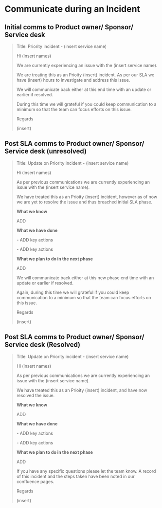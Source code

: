 # Communicate during an Incident

## Initial comms to Product owner/ Sponsor/ Service desk

> Title: Priority incident - (insert service name)
>
> Hi (insert names)
>
> We are currently experiencing an issue with the (insert service name).
>
> We are treating this as an Prioity (insert) incident. As per our SLA we have (insert) hours to investigate and address this issue.
>
> We will communicate back either at this end time with an update or earlier if resolved.
>
> During this time we will grateful if you could keep communication to a minimum so that the team can focus efforts on this issue.
>
> Regards
>
> (insert)

## Post SLA comms to Product owner/ Sponsor/ Service desk (unresolved)

> Title: Update on Priority incident - (insert service name)
>
> Hi (insert names)
>
> As per previous communications we are currently experiencing an issue with the (insert service name).
>
> We have treated this as an Prioity (insert) incident, however as of now we are yet to resolve the issue and thus breached initial SLA phase.
>
> **What we know**
>
> ADD
>
> **What we have done**
>
> \- ADD key actions
>
> \- ADD key actions
>
> **What we plan to do in the next phase**
>
> ADD
>
> We will communicate back either at this new phase end time with an update or earlier if resolved.
>
> Again, during this time we will grateful if you could keep communication to a minimum so that the team can focus efforts on this issue.
>
> Regards
>
> (insert)

## Post SLA comms to Product owner/ Sponsor/ Service desk (Resolved)

> Title: Update on Priority incident - (insert service name)
>
> Hi (insert names)
>
> As per previous communications we are currently experiencing an issue with the (insert service name).
>
> We have treated this as an Prioity (insert) incident, and have now resolved the issue.
>
> **What we know**
>
> ADD
>
> **What we have done**
>
> \- ADD key actions
>
> \- ADD key actions
>
> **What we plan to do in the next phase**
>
> ADD
>
> If you have any specific questions please let the team know. A record of this incident and the steps taken have been noted in our confluence pages.
>
> Regards
>
> (insert)
